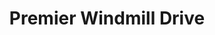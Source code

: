 ---
title: "Premier Windmill Drive"
url: /bexhill-on-sea/premier-windmill-drive/
shop: convenience
---
